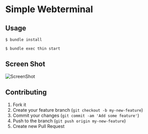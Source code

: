 # Simple Webterminal

## Usage

``
$ bundle install
``

``
$ bundle exec thin start 
``

## Screen Shot

![ScreenShot](https://raw.github.com/kaishuu0123/simple-webterminal/master/screenshot/screenshot.png)

## Contributing

1. Fork it
2. Create your feature branch (`git checkout -b my-new-feature`)
3. Commit your changes (`git commit -am 'Add some feature'`)
4. Push to the branch (`git push origin my-new-feature`)
5. Create new Pull Request
